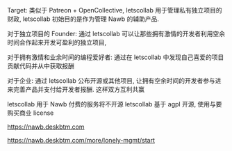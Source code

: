 Target: 类似于 Patreon + OpenCollective, letscollab 用于管理私有独立项目的财政, letscollab 初始目的是作为管理 Nawb 的辅助产品.

对于独立项目的 Founder: 通过 letscollab 可以让那些拥有激情的开发者利用空余时间合作起来开发可盈利的独立项目,

对于拥有激情和业余时间的编程爱好者: 通过在 letscollab 中发现自己喜爱的项目 贡献代码并从中获取报酬

对于企业: 通过 letscollab 公布开源或其他项目, 让拥有空余时间的开发者参与进来完善产品并支付给开发者报酬. 这样双方互利共赢

letscollab 用于 Nawb 付费的服务将不开源 letscollab 基于 agpl 开源, 使用与要购买商业 license

https://nawb.deskbtm.com

https://nawb.deskbtm.com/more/lonely-mgmt/start
